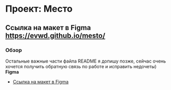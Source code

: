 # Проект: Место
## Ссылка на макет в Figma https://evwd.github.io/mesto/
### Обзор
Остальные важные части файла README я допишу позже, сейчас очень хочется получить обратную связь по работе и исправить недочеты)
**Figma**

* [Ссылка на макет в Figma](https://www.figma.com/file/2cn9N9jSkmxD84oJik7xL7/JavaScript.-Sprint-4?node-id=0%3A1)

